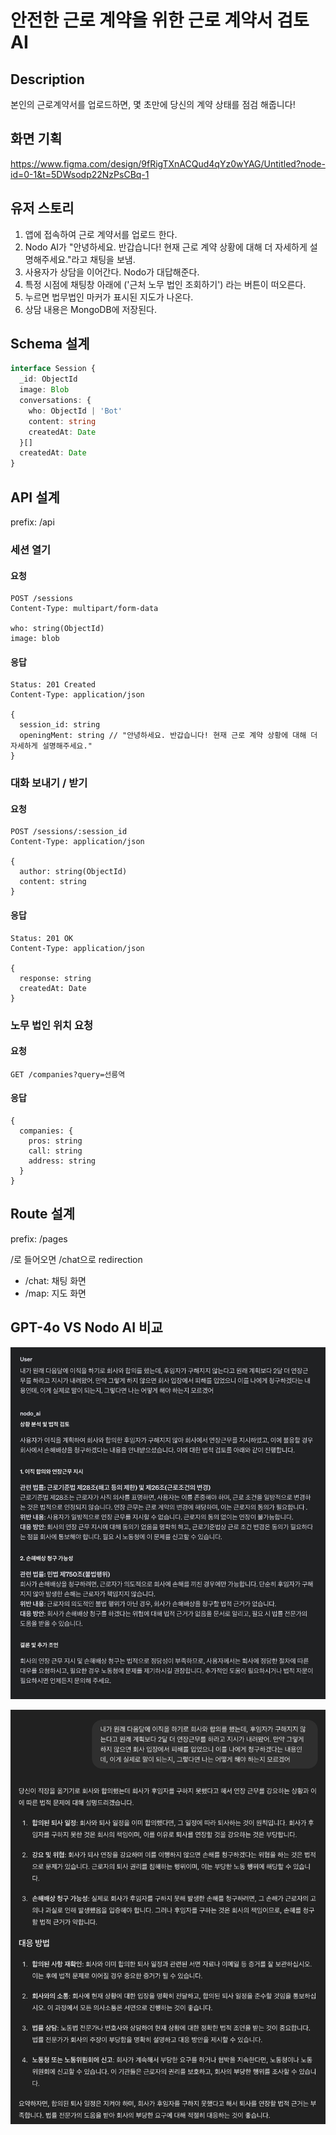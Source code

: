 # 안전한 근로 계약을 위한 근로 계약서 검토 AI

## Description

본인의 근로계약서를 업로드하면, 몇 초만에 당신의 계약 상태를 점검 해줍니다!

## 화면 기획

https://www.figma.com/design/9fRigTXnACQud4qYz0wYAG/Untitled?node-id=0-1&t=5DWsodp22NzPsCBq-1

## 유저 스토리

1. 앱에 접속하여 근로 계약서를 업로드 한다.
2. Nodo AI가 "안녕하세요. 반갑습니다! 현재 근로 계약 상황에 대해 더 자세하게 설명해주세요."라고 채팅을 보냄.
3. 사용자가 상담을 이어간다. Nodo가 대답해준다.
4. 특정 시점에 채팅창 아래에 ('근처 노무 법인 조회하기') 라는 버튼이 떠오른다.
5. 누르면 법무법인 마커가 표시된 지도가 나온다.
6. 상담 내용은 MongoDB에 저장된다.

## Schema 설계

```ts
interface Session {
  _id: ObjectId
  image: Blob
  conversations: {
    who: ObjectId | 'Bot'
    content: string
    createdAt: Date
  }[]
  createdAt: Date
}
```

## API 설계

prefix: /api

### 세션 열기

#### 요청

```
POST /sessions
Content-Type: multipart/form-data

who: string(ObjectId)
image: blob
```

#### 응답

```
Status: 201 Created
Content-Type: application/json

{
  session_id: string
  openingMent: string // "안녕하세요. 반갑습니다! 현재 근로 계약 상황에 대해 더 자세하게 설명해주세요."
}
```

### 대화 보내기 / 받기

#### 요청

```
POST /sessions/:session_id
Content-Type: application/json

{
  author: string(ObjectId)
  content: string
}
```

#### 응답

```
Status: 201 OK
Content-Type: application/json

{
  response: string
  createdAt: Date
}
```

### 노무 법인 위치 요청

#### 요청

```
GET /companies?query=선릉역

```

#### 응답

```
{
  companies: {
    pros: string
    call: string
    address: string
  }
}
```

## Route 설계

prefix: /pages

/로 들어오면 /chat으로 redirection

- /chat: 채팅 화면
- /map: 지도 화면

## GPT-4o VS Nodo AI 비교

![Screenshot 2024-06-01 at 15.26.23.png](assets%2FScreenshot%202024-06-01%20at%2015.26.23.png)

![Screenshot 2024-06-01 at 15.26.52.png](assets%2FScreenshot%202024-06-01%20at%2015.26.52.png)
